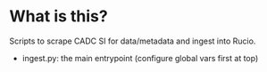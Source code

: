 # What is this?

Scripts to scrape CADC SI for data/metadata and ingest into Rucio.

- ingest.py: the main entrypoint (configure global vars first at top)
